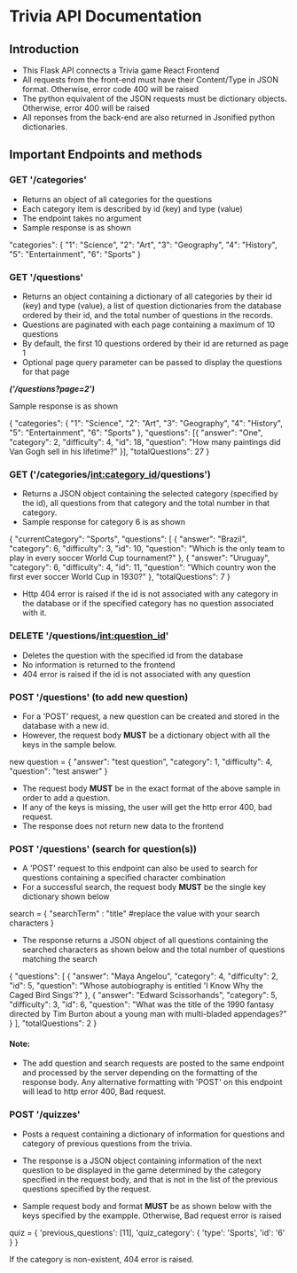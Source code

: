 # Trivia API Documentation

## Introduction
 - This Flask API connects a Trivia game React Frontend
 - All requests from the front-end must have their Content/Type in JSON format. Otherwise, error code 400 will be raised
 - The python equivalent of the JSON requests must be dictionary objects. Otherwise, error 400 will be raised 
- All reponses from the back-end are also returned in Jsonified python dictionaries.


## Important Endpoints and methods

### GET '/categories'
- Returns an object of all categories for the questions
- Each category item is described by id (key) and type (value)
- The endpoint takes no argument
- Sample response is as shown

 "categories": {
        "1": "Science",
        "2": "Art",
        "3": "Geography",
        "4": "History",
        "5": "Entertainment",
        "6": "Sports"
    }


### GET '/questions'
- Returns an object containing a dictionary of all categories by their id (key) and type (value), a list of question dictionaries from the database ordered by their id, and the total number of questions in the records.
- Questions are paginated with each page containing a maximum of 10 questions
- By default, the first 10 questions ordered by their id are returned as page 1
- Optional page query parameter can be passed to display the questions for that page

***('/questions?page=2')***

Sample response is as shown

{
    "categories": 
    {
        "1": "Science",
        "2": "Art",
        "3": "Geography",
        "4": "History",
        "5": "Entertainment",
        "6": "Sports"
    },
    "questions": [{
            "answer": "One",
            "category": 2,
            "difficulty": 4,
            "id": 18,
            "question": "How many paintings did Van Gogh sell in his lifetime?"
        }],
    "totalQuestions": 27
}


### GET ('/categories/<int:category_id>/questions')
- Returns a JSON object containing the selected category (specified by the id), all questions from that category and the total number in that category.
- Sample response for category 6 is as shown

{
    "currentCategory": "Sports",
    "questions": [
        {
            "answer": "Brazil",
            "category": 6,
            "difficulty": 3,
            "id": 10,
            "question": "Which is the only team to play in every soccer World Cup tournament?"
        },
        {
            "answer": "Uruguay",
            "category": 6,
            "difficulty": 4,
            "id": 11,
            "question": "Which country won the first ever soccer World Cup in 1930?"
        },
    "totalQuestions": 7
}

- Http 404 error is raised if the id is not associated with any category in the database or if the specified category has no question associated with it.


### DELETE '/questions/<int:question_id>'
- Deletes the question with the specified id from the database
- No information is returned to the frontend
- 404 error is raised if the id is not associated with any question


### POST '/questions' (to add new question)
- For a 'POST' request, a new question can be created and stored in the database with a new id. 
- However, the request body **MUST** be a dictionary object with all the keys in the sample below.

new question = {
            "answer": "test question",
            "category": 1,
            "difficulty": 4,
            "question": "test answer"
            }

 - The request body **MUST** be in the exact format of the above sample in order to add a question. 
 - If any of the keys is missing, the user will get the http error 400, bad request.
 - The response does not return new data to the frontend


### POST '/questions' (search for question(s))
- A 'POST' request to this endpoint can also be used to search for questions containing a specified character combination
- For a successful search, the request body **MUST** be the single key dictionary shown below

search = {
    "searchTerm" : "title" #replace the value with your search characters
    }

- The response returns a JSON object of all questions containing the searched characters as shown below and the total number of questions matching the search

{
    "questions": [
        {
            "answer": "Maya Angelou",
            "category": 4,
            "difficulty": 2,
            "id": 5,
            "question": "Whose autobiography is entitled 'I Know Why the Caged Bird Sings'?"
        },
        {
            "answer": "Edward Scissorhands",
            "category": 5,
            "difficulty": 3,
            "id": 6,
            "question": "What was the title of the 1990 fantasy directed by Tim Burton about a young man with multi-bladed appendages?"
        }
    ],
    "totalQuestions": 2
}


#### Note:
- The add question and search requests are posted to the same endpoint and processed by the server depending on the formatting of the response body. Any alternative formatting with 'POST' on this endpoint will lead to http error 400, Bad request. 


### POST '/quizzes'
- Posts a request containing a dictionary of information for questions and category of previous questions from the trivia.
- The response is a JSON object containing information of the next question to be displayed in the game determined by the category specified in the request body, and that is not in the list of the previous questions specified by the request. 

- Sample request body and format **MUST** be as shown below with the keys specified by the exampple. Otherwise, Bad request error is raised

quiz = {
            'previous_questions': [11],
            'quiz_category': {
            'type': 'Sports',
            'id': '6'
            }
        }

If the category is non-existent, 404 error is raised.
